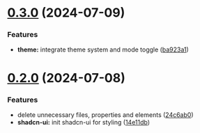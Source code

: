 # [0.3.0](https://github.com/tianbuyung/crypto-link/compare/v0.2.0...v0.3.0) (2024-07-09)


### Features

* **theme:** integrate theme system and mode toggle ([ba923a1](https://github.com/tianbuyung/crypto-link/commit/ba923a1b79d75298095c7e552547d8f935a4cd57))

# [0.2.0](https://github.com/tianbuyung/crypto-link/compare/v0.1.0...v0.2.0) (2024-07-08)


### Features

* delete unnecessary files, properties and elements ([24c6ab0](https://github.com/tianbuyung/crypto-link/commit/24c6ab0711cad9859d970d3601ba4c3e239c751b))
* **shadcn-ui:** init shadcn-ui for styling ([14e11db](https://github.com/tianbuyung/crypto-link/commit/14e11db18b88217aff2599c72f3d68d39208d4dc))
